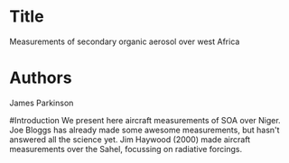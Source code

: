 # Title
Measurements of secondary organic aerosol over west Africa

# Authors
James Parkinson

#Introduction
We present here aircraft measurements of SOA over Niger.
Joe Bloggs has already made some awesome measurements, but hasn't answered all the science yet.
Jim Haywood (2000) made aircraft measurements over the Sahel, focussing on radiative forcings.

